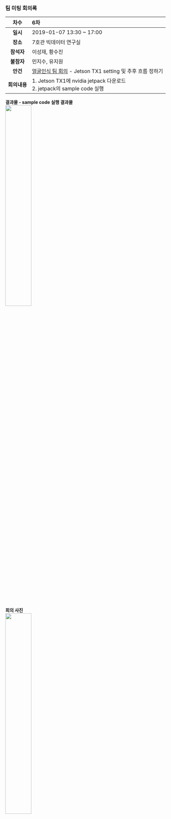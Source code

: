 ### 팀 미팅 회의록

|     차수     | 6차                                                          |
| :----------: | :----------------------------------------------------------- |
|   **일시**   | 2019-01-07 13:30 ~ 17:00                                     |
|   **장소**   | 7호관 빅데이터 연구실                                        |
|  **참석자**  | 이성재, 황수진                                               |
|  **불참자**  | 민지수, 유지원                                               |
|   **안건**   | <u>얼굴인식 팀 회의</u> - Jetson TX1 setting 및 추후 흐름 정하기 |
| **회의내용** | 1. Jetson TX1에 nvidia jetpack 다운로드<br/>2. jetpack의 sample code 실행 |

**결과물 - sample code 실행 결과물**<br/>
<img src="https://github.com/kookmin-sw/2019-cap1-2019_4/blob/upload_pictures/doc/회의록/pictures/2019_01_07_jetson.png" width="40%" height="40%"><br/>
**회의 사진**<br/>
<img src="https://github.com/kookmin-sw/2019-cap1-2019_4/blob/upload_pictures/doc/회의록/pictures/2019_01_07.jpg" width="40%" height="40%">

